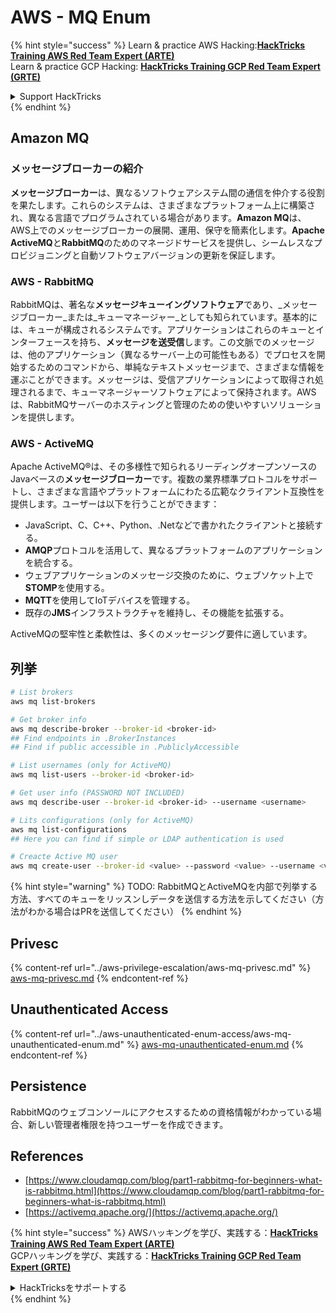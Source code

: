 # AWS - MQ Enum

{% hint style="success" %}
Learn & practice AWS Hacking:<img src="../../../.gitbook/assets/image (1).png" alt="" data-size="line">[**HackTricks Training AWS Red Team Expert (ARTE)**](https://training.hacktricks.xyz/courses/arte)<img src="../../../.gitbook/assets/image (1).png" alt="" data-size="line">\
Learn & practice GCP Hacking: <img src="../../../.gitbook/assets/image (2).png" alt="" data-size="line">[**HackTricks Training GCP Red Team Expert (GRTE)**<img src="../../../.gitbook/assets/image (2).png" alt="" data-size="line">](https://training.hacktricks.xyz/courses/grte)

<details>

<summary>Support HackTricks</summary>

* Check the [**subscription plans**](https://github.com/sponsors/carlospolop)!
* **Join the** 💬 [**Discord group**](https://discord.gg/hRep4RUj7f) or the [**telegram group**](https://t.me/peass) or **follow** us on **Twitter** 🐦 [**@hacktricks\_live**](https://twitter.com/hacktricks\_live)**.**
* **Share hacking tricks by submitting PRs to the** [**HackTricks**](https://github.com/carlospolop/hacktricks) and [**HackTricks Cloud**](https://github.com/carlospolop/hacktricks-cloud) github repos.

</details>
{% endhint %}

## Amazon MQ

### メッセージブローカーの紹介

**メッセージブローカー**は、異なるソフトウェアシステム間の通信を仲介する役割を果たします。これらのシステムは、さまざまなプラットフォーム上に構築され、異なる言語でプログラムされている場合があります。**Amazon MQ**は、AWS上でのメッセージブローカーの展開、運用、保守を簡素化します。**Apache ActiveMQ**と**RabbitMQ**のためのマネージドサービスを提供し、シームレスなプロビジョニングと自動ソフトウェアバージョンの更新を保証します。

### AWS - RabbitMQ

RabbitMQは、著名な**メッセージキューイングソフトウェア**であり、_メッセージブローカー_または_キューマネージャー_としても知られています。基本的には、キューが構成されるシステムです。アプリケーションはこれらのキューとインターフェースを持ち、**メッセージを送受信**します。この文脈でのメッセージは、他のアプリケーション（異なるサーバー上の可能性もある）でプロセスを開始するためのコマンドから、単純なテキストメッセージまで、さまざまな情報を運ぶことができます。メッセージは、受信アプリケーションによって取得され処理されるまで、キューマネージャーソフトウェアによって保持されます。AWSは、RabbitMQサーバーのホスティングと管理のための使いやすいソリューションを提供します。

### AWS - ActiveMQ

Apache ActiveMQ®は、その多様性で知られるリーディングオープンソースのJavaベースの**メッセージブローカー**です。複数の業界標準プロトコルをサポートし、さまざまな言語やプラットフォームにわたる広範なクライアント互換性を提供します。ユーザーは以下を行うことができます：

* JavaScript、C、C++、Python、.Netなどで書かれたクライアントと接続する。
* **AMQP**プロトコルを活用して、異なるプラットフォームのアプリケーションを統合する。
* ウェブアプリケーションのメッセージ交換のために、ウェブソケット上で**STOMP**を使用する。
* **MQTT**を使用してIoTデバイスを管理する。
* 既存の**JMS**インフラストラクチャを維持し、その機能を拡張する。

ActiveMQの堅牢性と柔軟性は、多くのメッセージング要件に適しています。

## 列挙
```bash
# List brokers
aws mq list-brokers

# Get broker info
aws mq describe-broker --broker-id <broker-id>
## Find endpoints in .BrokerInstances
## Find if public accessible in .PubliclyAccessible

# List usernames (only for ActiveMQ)
aws mq list-users --broker-id <broker-id>

# Get user info (PASSWORD NOT INCLUDED)
aws mq describe-user --broker-id <broker-id> --username <username>

# Lits configurations (only for ActiveMQ)
aws mq list-configurations
## Here you can find if simple or LDAP authentication is used

# Creacte Active MQ user
aws mq create-user --broker-id <value> --password <value> --username <value> --console-access
```
{% hint style="warning" %}
TODO: RabbitMQとActiveMQを内部で列挙する方法、すべてのキューをリッスンしデータを送信する方法を示してください（方法がわかる場合はPRを送信してください）
{% endhint %}

## Privesc

{% content-ref url="../aws-privilege-escalation/aws-mq-privesc.md" %}
[aws-mq-privesc.md](../aws-privilege-escalation/aws-mq-privesc.md)
{% endcontent-ref %}

## Unauthenticated Access

{% content-ref url="../aws-unauthenticated-enum-access/aws-mq-unauthenticated-enum.md" %}
[aws-mq-unauthenticated-enum.md](../aws-unauthenticated-enum-access/aws-mq-unauthenticated-enum.md)
{% endcontent-ref %}

## Persistence

RabbitMQのウェブコンソールにアクセスするための資格情報がわかっている場合、新しい管理者権限を持つユーザーを作成できます。

## References

* [https://www.cloudamqp.com/blog/part1-rabbitmq-for-beginners-what-is-rabbitmq.html](https://www.cloudamqp.com/blog/part1-rabbitmq-for-beginners-what-is-rabbitmq.html)
* [https://activemq.apache.org/](https://activemq.apache.org/)

{% hint style="success" %}
AWSハッキングを学び、実践する：<img src="../../../.gitbook/assets/image (1).png" alt="" data-size="line">[**HackTricks Training AWS Red Team Expert (ARTE)**](https://training.hacktricks.xyz/courses/arte)<img src="../../../.gitbook/assets/image (1).png" alt="" data-size="line">\
GCPハッキングを学び、実践する：<img src="../../../.gitbook/assets/image (2).png" alt="" data-size="line">[**HackTricks Training GCP Red Team Expert (GRTE)**<img src="../../../.gitbook/assets/image (2).png" alt="" data-size="line">](https://training.hacktricks.xyz/courses/grte)

<details>

<summary>HackTricksをサポートする</summary>

* [**サブスクリプションプラン**](https://github.com/sponsors/carlospolop)を確認してください！
* **💬 [**Discordグループ**](https://discord.gg/hRep4RUj7f)または[**テレグラムグループ**](https://t.me/peass)に参加するか、**Twitter** 🐦 [**@hacktricks\_live**](https://twitter.com/hacktricks\_live)**をフォローしてください。**
* **[**HackTricks**](https://github.com/carlospolop/hacktricks)および[**HackTricks Cloud**](https://github.com/carlospolop/hacktricks-cloud)のgithubリポジトリにPRを送信してハッキングトリックを共有してください。**

</details>
{% endhint %}
